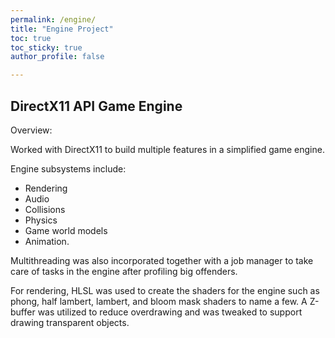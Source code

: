 ```yaml
---
permalink: /engine/
title: "Engine Project"
toc: true
toc_sticky: true
author_profile: false

---
```


## DirectX11 API Game Engine

Overview:

Worked with DirectX11 to build multiple features in a simplified game engine. 

Engine subsystems include:
- Rendering
- Audio
- Collisions
- Physics
- Game world models
- Animation.

Multithreading was also incorporated together with a job manager to take care of tasks in the engine after profiling big offenders.

For rendering, HLSL was used to create the shaders for the engine such as phong, half lambert, lambert, and bloom mask shaders to name a few. A Z-buffer was utilized to reduce overdrawing and was tweaked to support drawing transparent objects. 

